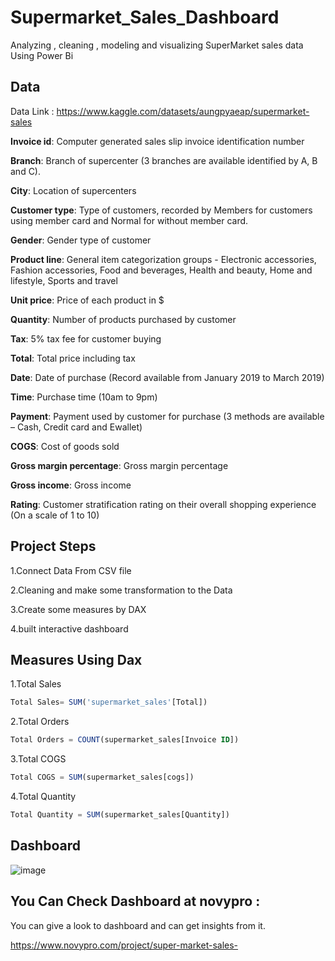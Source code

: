 ﻿# Supermarket_Sales_Dashboard
Analyzing , cleaning , modeling and visualizing SuperMarket sales data Using Power Bi 

## Data 
Data Link : https://www.kaggle.com/datasets/aungpyaeap/supermarket-sales

**Invoice id**: Computer generated sales slip invoice identification number

**Branch**: Branch of supercenter (3 branches are available identified by A, B and C).

**City**: Location of supercenters

**Customer type**: Type of customers, recorded by Members for customers using member card and Normal for without member card.

**Gender**: Gender type of customer

**Product line**: General item categorization groups - Electronic accessories, Fashion accessories, Food and beverages, Health and beauty, Home and lifestyle, Sports and travel

**Unit price**: Price of each product in $

**Quantity**: Number of products purchased by customer

**Tax**: 5% tax fee for customer buying

**Total**: Total price including tax

**Date**: Date of purchase (Record available from January 2019 to March 2019)

**Time**: Purchase time (10am to 9pm)

**Payment**: Payment used by customer for purchase (3 methods are available – Cash, Credit card and Ewallet)

**COGS**: Cost of goods sold

**Gross margin percentage**: Gross margin percentage

**Gross income**: Gross income

**Rating**: Customer stratification rating on their overall shopping experience (On a scale of 1 to 10)

## Project Steps
1.Connect Data From CSV file

2.Cleaning and make some transformation to the Data

3.Create some measures by DAX

4.built interactive dashboard

## Measures Using Dax 
1.Total Sales
```sql
Total Sales= SUM('supermarket_sales'[Total])
```
2.Total Orders
```sql
Total Orders = COUNT(supermarket_sales[Invoice ID])
```
3.Total COGS
```sql
Total COGS = SUM(supermarket_sales[cogs]) 
```
4.Total Quantity
```sql
Total Quantity = SUM(supermarket_sales[Quantity])
```

## Dashboard
![image](https://github.com/Mustafamegahed20/Supermarket_Sales_Dashboard/assets/61358936/3df4590c-7472-47df-bd9e-5ef0c070b49f)


## You Can Check Dashboard at novypro : 
You can give a look to dashboard and can get insights from it.

https://www.novypro.com/project/super-market-sales-
